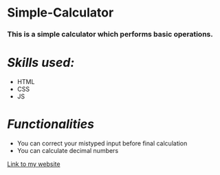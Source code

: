 # Simple-Calculator
### This is a simple calculator which performs basic operations.
# *Skills used:*
* HTML
* CSS
* JS
# *Functionalities*
* You can correct your mistyped input before final calculation
* You can calculate decimal numbers

[Link to my website](https://trapq3du-photography-site.netlify.app/ "Simple Calculator")
